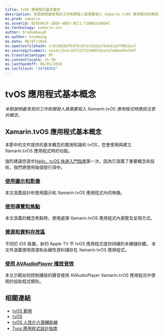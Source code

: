 ```yaml
---
title: tvOS 應用程式基本概念
description: 本節說明最常見的工作和開發人員需要寫入 Xamarin.tvOS 應用程式時應該注意的概念。
ms.prod: xamarin
ms.assetid: B245062F-1DD9-4BE5-8E11-728BA3C8AD4C
ms.technology: xamarin-ios
author: bradumbaugh
ms.author: brumbaug
ms.date: 06/07/2016
ms.openlocfilehash: cc9c0d26dfb9f5c97acd1d2a794ed1a9798b2eaf
ms.sourcegitcommit: ea1dc12a3c2d7322f234997daacbfdb6ad542507
ms.translationtype: MT
ms.contentlocale: zh-TW
ms.lasthandoff: 06/05/2018
ms.locfileid: "34788858"
---
```

# <a name="tvos-application-fundamentals"></a>tvOS 應用程式基本概念

_本節說明最常見的工作和開發人員需要寫入 Xamarin.tvOS 應用程式時應該注意的概念。_

<a name="Xamarin.tvOS-Application-Fundamentals" />

## <a name="xamarintvos-application-fundamentals"></a>Xamarin.tvOS 應用程式基本概念

本節中的文件提供的基本概念的實用知識和 tvOS，您會使用與建立 Xamarin.tvOS 應用程式時的功能。

強烈建議您逐步[Hello，tvOS 快速入門指南](~/ios/tvos/get-started/hello-tvos.md)第一次，因為它涵蓋了重要概念和技術，我們將使用每個發行項中。

<a name="Working-with-Icons-and-Images" />

### <a name="working-with-icons-and-imagesiostvosapp-fundamentalsicons-imagesmd"></a>[使用圖示和影像](~/ios/tvos/app-fundamentals/icons-images.md)

本文涵蓋設計和使用圖示和 Xamarin.tvOS 應用程式內的映像。

<a name="Working-with-Navigation-and-Focus" />

### <a name="working-with-navigation-and-focusiostvosapp-fundamentalsnavigation-focusmd"></a>[使用導覽和焦點](~/ios/tvos/app-fundamentals/navigation-focus.md)

本文涵蓋的概念焦點時，使用處理 Xamarin.tvOS 應用程式內瀏覽及呈現方式。

<a name="Resources-and-Data-Storage" />

### <a name="resources-and-data-storageiostvosapp-fundamentalsresources-data-storagemd"></a>[資源和資料存放區](~/ios/tvos/app-fundamentals/resources-data-storage.md)

不同於 iOS 裝置，新的 Apple TV 不 tvOS 應用程式提供持續的本機儲存體。 本文件涵蓋使用資源和永續性資料儲存在 Xamarin.tvOS 應用程式。

<a name="Playing-Sound-with-AVAudioPlayer" />

### <a name="playing-sound-with-avaudioplayeriostvosapp-fundamentalssoundsmd"></a>[使用 AVAudioPlayer 播放音效](~/ios/tvos/app-fundamentals/sounds.md)

本文示範如何控制播放的聲音使用 AVAudioPlayer Xamarin.tvOS 應用程式中使用的協助程式類別。

## <a name="related-links"></a>相關連結

- [tvOS 範例](https://developer.xamarin.com/samples/tvos/all/)
- [tvOS](https://developer.apple.com/tvos/)
- [tvOS 人性化介面輔助線](https://developer.apple.com/tvos/human-interface-guidelines/)
- [Tvos 應用程式設計指南](https://developer.apple.com/library/prerelease/tvos/documentation/General/Conceptual/AppleTV_PG/)
